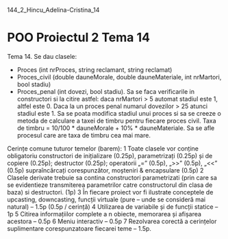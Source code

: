144_2_Hincu_Adelina-Cristina_14
# POO Proiectul 2 Tema 14

Tema 14. Se dau clasele:
- Proces (int nrProces, string reclamant, string reclamat)
- Proces_civil (double dauneMorale, double dauneMateriale, int nrMartori,
bool stadiu)
- Proces_penal (int dovezi, bool stadiu).
Sa se faca verificarile in constructori si la citire astfel: daca nrMartori > 5 automat stadiul este 1, altfel este 0. Daca la un proces penal numarul dovezilor > 25 atunci stadiul este 1.
Sa se poata modifica stadiul unui proces si sa se creeze o metoda de calculare a taxei de timbru pentru fiecare proces civil. Taxa de timbru = 10/100 * dauneMorale + 10% * dauneMateriale.
Sa se afle procesul care are taxa de timbru cea mai mare.

Cerințe comune tuturor temelor (barem):
1 Toate clasele vor conține obligatoriu constructori de inițializare (0.25p), parametrizați (0.25p) și de copiere (0.25p); destructor (0.25p); operatorii „=” (0.5p), „>>” (0.5p), „<<” (0.5p) supraîncărcați corespunzător, moșteniri & encapsulare (0.5p)
2 Clasele derivate trebuie sa contina constructori parametrizati (prin care sa se evidentieze transmiterea parametrilor catre constructorul din clasa de baza) si destructori. (1p)
3 În fiecare proiect vor fi ilustrate conceptele de upcasting, downcasting, funcții virtuale (pure – unde se consideră mai natural) – 1.5p (0.5p / cerință)
4 Utilizarea de variabile și de funcții statice – 1p
5 Citirea informațiilor complete a n obiecte, memorarea și afișarea acestora – 0.5p
6 Meniu interactiv – 0.5p
7 Rezolvarea corectă a cerințelor suplimentare corespunzatoare fiecarei teme – 1.5p.
